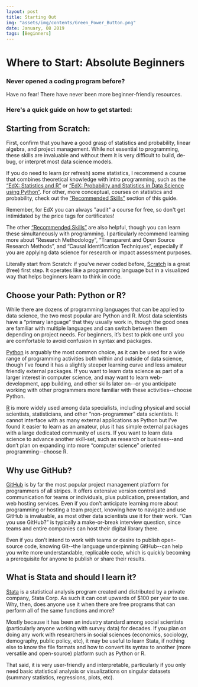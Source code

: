 ```yaml
---
layout: post
title: Starting Out
img: "assets/img/contents/Green_Power_Button.png"
date: January, 08 2019
tags: [Beginners]
---
```


# Where to Start: Absolute Beginners

### Never opened a coding program before? 
Have no fear! There have never been more beginner-friendly resources. 

### Here's a quick guide on how to get started:

## Starting from Scratch:

First, confirm that you have a good grasp of statistics and probability, linear algebra, and project management. While not essential to programming, these skills are invaluable and without them it is very difficult to build, de-bug, or interpret most data science models. 

If you do need to learn (or refresh) some statistics, I recommend a course that combines theoretical knowledge with intro programming, such as the [“EdX: Statistics and R”](https://www.edx.org/course/statistics-and-r) or [“EdX: Probability and Statistics in Data Science using Python”](https://www.edx.org/course/probability-and-statistics-in-data-science-using-python-0). For other, more conceptual, courses on statistics and probability, check out the [“Recommended Skills”](https://github.com/Data-Scholars-Discovery-Guide/Recommended_Skills) section of this guide.

Remember, for EdX you can always "audit" a course for free, so don't get intimidated by the price tags for certificates!

The other [“Recommended Skills”](https://github.com/Data-Scholars-Discovery-Guide/Recommended_Skills) are also helpful, though you can learn these simultaneously with programming. I particularly recommend learning more about “Research Methodology”, “Transparent and Open Source Research Methods”, and “Causal Identification Techniques”, especially if you are applying data science for research or impact assessment purposes.

Literally start from Scratch: if you’ve never coded before, [Scratch](https://scratch.mit.edu/) is a great (free) first step. It operates like a programming language but in a visualized way that helps beginners learn to think in code.

## Choose your Path: Python or R?

While there are dozens of programming languages that can be applied to data science, the two most popular are Python and R. Most data scientists have a “primary language” that they usually work in, though the good ones are familiar with multiple languages and can switch between them depending on project needs. For beginners, it’s best to pick one until you are comfortable to avoid confusion in syntax and packages.

[Python](https://github.com/Data-Scholars-Discovery-Guide/Python_and_Anaconda) is arguably the most common choice, as it can be used for a wide range of programming activities both within and outside of data science, though I’ve found it has a slightly steeper learning curve and less amateur friendly external packages. If you want to learn data science as part of a larger interest in computer science, and may want to learn web-development, app building, and other skills later on--or you anticipate working with other programmers more familiar with these activities--choose Python.

[R](https://github.com/Data-Scholars-Discovery-Guide/R_and_RStudio) is more widely used among data specialists, including physical and social scientists, statisticians, and other “non-programmer” data scientists. It cannot interface with as many external applications as Python but I’ve found it easier to learn as an amateur, plus it has simple external packages with a large dedicated community of users. If you want to learn data science to advance another skill-set, such as research or business--and don’t plan on expanding into more “computer science” oriented programming--choose R. 

## Why use GitHub?

[GitHub](https://github.com/Data-Scholars-Discovery-Guide/Git_and_GitHub) is by far the most popular project management platform for programmers of all stripes. It offers extensive version control and communication for teams or individuals, plus publication, presentation, and web hosting services. Even if you don’t anticipate learning more about programming or hosting a team project, knowing how to navigate and use GitHub is invaluable, as most other data scientists use it for their work. “Can you use GitHub?” is typically a make-or-break interview question, since teams and entire companies can host their digital library there.

Even if you don’t intend to work with teams or desire to publish open-source code, knowing Git--the language underpinning GitHub--can help you write more understandable, replicable code, which is quickly becoming a prerequisite for anyone to publish or share their results.

## What is Stata and should I learn it?

[Stata](https://github.com/Data-Scholars-Discovery-Guide/Stata) is a statistical analysis program created and distributed by a private company, Stata Corp. As such it can cost upwards of $100 per year to use. Why, then, does anyone use it when there are free programs that can perform all of the same functions and more? 

Mostly because it has been an industry standard among social scientists (particularly anyone working with survey data) for decades. If you plan on doing any work with researchers in social sciences (economics, sociology, demography, public policy, etc), it may be useful to learn Stata, if nothing else to know the file formats and how to convert its syntax to another (more versatile and open-source) platform such as Python or R.

That said, it is very user-friendly and interpretable, particularly if you only need basic statistical analysis or visualizations on singular datasets (summary statistics, regressions, plots, etc).

